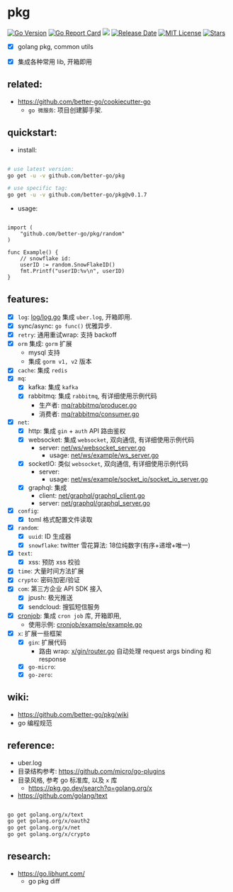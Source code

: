 # pkg


[![Go Version](https://img.shields.io/github/go-mod/go-version/better-go/pkg?filename=go.mod)](https://github.com/better-go/pkg/blob/master/go.mod)
[![Go Report Card](https://goreportcard.com/badge/github.com/better-go/pkg)](https://goreportcard.com/report/github.com/better-go/pkg)
[![](https://img.shields.io/github/release/better-go/pkg.svg?label=Release)](https://github.com/better-go/pkg/releases)
[![Release Date](https://img.shields.io/github/release-date/better-go/pkg)](https://github.com/better-go/pkg/releases)
[![MIT License](https://img.shields.io/github/license/better-go/pkg)](https://github.com/better-go/pkg/blob/master/LICENSE)
[![Stars](https://img.shields.io/github/stars/better-go/pkg?style=social)](https://img.shields.io/github/stars/better-go/pkg?style=social)


- [x] golang pkg, common utils
- [x] 集成各种常用 lib, 开箱即用



## related:

- https://github.com/better-go/cookiecutter-go
    - `go 微服务`: 项目创建脚手架.

## quickstart:

- install:

```bash

# use latest version:
go get -u -v github.com/better-go/pkg

# use specific tag:
go get -u -v github.com/better-go/pkg@v0.1.7

```

- usage:

```golang

import (
	"github.com/better-go/pkg/random"
)

func Example() {
	// snowflake id:
	userID := random.SnowFlakeID()
	fmt.Printf("userID:%v\n", userID)
}

```


## features:

- [x] `log`: [log/log.go](log/log.go) 集成 `uber.log`, 开箱即用.
- [x] sync/async: `go func()` 优雅异步.
- [x] `retry`: 通用重试wrap: 支持 backoff
- [x] `orm` 集成: `gorm` 扩展
    - mysql 支持
    - 集成 `gorm v1, v2` 版本
- [x] `cache`: 集成 `redis`
- [x] `mq`:
    - [x] kafka: 集成 `kafka`
    - [x] rabbitmq: 集成 `rabbitmq`, 有详细使用示例代码
        - 生产者: [mq/rabbitmq/producer.go](mq/rabbitmq/producer.go)
        - 消费者: [mq/rabbitmq/consumer.go](mq/rabbitmq/consumer.go)
- [x] `net`:
    - [x] http: 集成 `gin` + `auth` API 路由鉴权
    - [x] websocket: 集成 `websocket`, 双向通信, 有详细使用示例代码
        - server: [net/ws/websocket_server.go](net/ws/websocket_server.go)
            - usage: [net/ws/example/ws_server.go](net/ws/example/ws_server.go)
    - [x] socketIO: 类似 `websocket`, 双向通信, 有详细使用示例代码
        - server:
            - usage: [net/ws/example/socket_io/socket_io_server.go](net/ws/example/socket_io/socket_io_server.go)
    - [x] graphql: 集成
        - client: [net/graphql/graphql_client.go](net/graphql/graphql_client.go)
        - server: [net/graphql/graphql_server.go](net/graphql/graphql_server.go)
- [x] `config`:
    - [x] toml 格式配置文件读取
- [x] `random`:
    - [x] `uuid`: ID 生成器
    - [x] `snowflake`: twitter 雪花算法: 18位纯数字(有序+递增+唯一)
- [x] `text`:
    - [x] xss: 预防 xss 校验
- [x] `time`: 大量时间方法扩展
- [x] `crypto`: 密码加密/验证
- [x] `com`: 第三方企业 API SDK 接入
    - [x] jpush: 极光推送
    - [x] sendcloud: 搜狐短信服务
- [x] [cronjob](cronjob/cron.go): 集成 `cron job` 库, 开箱即用,
    - 使用示例: [cronjob/example/example.go](cronjob/example/example.go)
- [x] `x`: 扩展一些框架
    - [x] `gin`: 扩展代码
        - 路由 wrap: [x/gin/router.go](x/gin/router.go) 自动处理 request args binding 和 response
    - [x] `go-micro`:
    - [x] `go-zero`:

## wiki:

- https://github.com/better-go/pkg/wiki
- go 编程规范

## reference:

- uber.log
- 目录结构参考: https://github.com/micro/go-plugins
- 目录风格, 参考 go 标准库, 以及 `x` 库
    - https://pkg.go.dev/search?q=golang.org/x
- https://github.com/golang/text


```bash

go get golang.org/x/text
go get golang.org/x/oauth2
go get golang.org/x/net
go get golang.org/x/crypto

```

## research:

- https://go.libhunt.com/
    - go pkg diff

